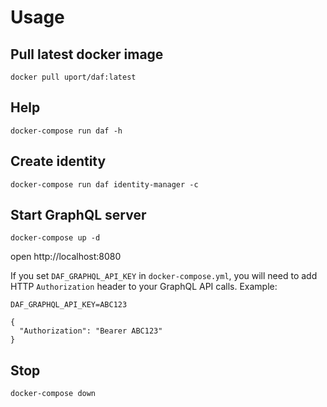 # Usage

## Pull latest docker image

```
docker pull uport/daf:latest
```

## Help

```
docker-compose run daf -h
```

## Create identity

```
docker-compose run daf identity-manager -c
```


## Start GraphQL server

```
docker-compose up -d
```

open http://localhost:8080

If you set `DAF_GRAPHQL_API_KEY` in `docker-compose.yml`, you will need to add HTTP `Authorization` header to your GraphQL API calls.
Example:

```
DAF_GRAPHQL_API_KEY=ABC123
```

```
{
  "Authorization": "Bearer ABC123"
}
```



## Stop

```
docker-compose down
```
